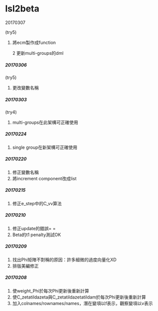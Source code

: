 # lsl2beta

20170307</p>
(try5)</p>
1. 將ecm製作成function</p>
2  更新multi-groups的dml


##### 20170306
(try5)</p>
1. 更改變數名稱


##### 20170303
(try4)</p>
1. multi-groups在此架構可正確使用


##### 20170224
1. single group在新架構可正確使用


##### 20170220
1. 修正變數名稱
2. 將increment component改成list


##### 20170215
1. 修正e_step中的C_vv算法


##### 20170210
1. 修正update的錯誤= =
2. Beta的t1 penalty測試OK


##### 20170209
1. 找出Phi矩陣不對稱的原因：許多細微的過度向量化XD
2. 排版美編修正

##### 20170208
1. 使weight_Phi於每次Phi更新後重新計算
2. 使C_zetatildazeta與C_zetatildazetatildam於每次Phi更新後重新計算
3. 加入colnames/rownames/names，潛在變項以f表示，觀察變項以v表示

